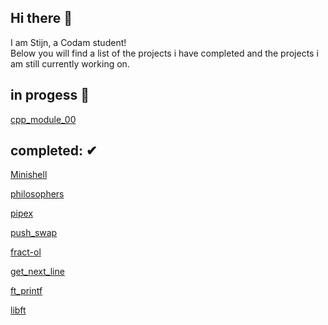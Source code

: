 ## Hi there 👋

I am Stijn, a Codam student!  
Below you will find a list of the projects i have completed and the projects i am still currently working on.

## in progess 🔁

[cpp_module_00](https://github.com/StijnScheltinga/cpp_module_00)

## completed: ✔

[Minishell](https://github.com/StijnScheltinga/minishell)

[philosophers](https://github.com/StijnScheltinga/philosophers)

[pipex](https://github.com/StijnScheltinga/pipex)

[push_swap](https://github.com/StijnScheltinga/push_swap)

[fract-ol](https://github.com/StijnScheltinga/fract-ol)  

[get_next_line](https://github.com/StijnScheltinga/get_next_line)

[ft_printf](https://github.com/StijnScheltinga/ft_printf)

[libft](https://github.com/StijnScheltinga/libft)

